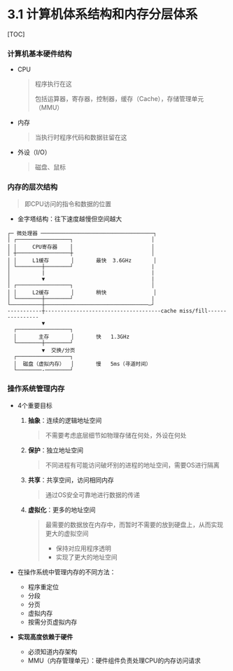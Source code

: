 # 3.1 计算机体系结构和内存分层体系

[TOC]

### 计算机基本硬件结构

* CPU

  > 程序执行在这
  >
  > 包括运算器，寄存器，控制器，缓存（Cache），存储管理单元（MMU）

* 内存

  > 当执行时程序代码和数据驻留在这

* 外设（I/O）

  > 磁盘、鼠标



### 内存的层次结构

> 即CPU访问的指令和数据的位置

* 金字塔结构：往下速度越慢但空间越大

```ascii
┌─ 微处理器 ────────────────────────────────────┐
│ ┌─────────────────┐                         │
│ │     CPU寄存器    │                         │
│ ┼─────────────────┼                         │
│ │     L1缓存       │       最快  3.6GHz       │
│ └────────┼────────┘                         |
│          |                                  |
│          ▼                                  |
│ ┌─────────────────┐                         │
│ │     L2缓存       │       稍快               │
│ └────────┼────────┘                         |
└──────────┼─────────────────────────────────—┘
-----------┼-------------------------------------cache miss/fill----------------
           ▼
  ┌─────────────────┐
  │       主存       │       快   1.3GHz
  └────────┼────────┘
           ▼  交换/分页
  ┌─────────────────┐
  │  磁盘（虚拟内存）  │       慢   5ms（寻道时间）
  └────────-────────┘
```



### 操作系统管理内存

* 4个重要目标

  1. **抽象**：连续的逻辑地址空间

     > 不需要考虑底层细节如物理存储在何处，外设在何处

  2. **保护**：独立地址空间

     > 不同进程有可能访问破坏别的进程的地址空间，需要OS进行隔离

  3. **共享**：共享空间，访问相同内存

     > 通过OS安全可靠地进行数据的传递

  4. **虚拟化**：更多的地址空间

     > 最需要的数据放在内存中，而暂时不需要的放到硬盘上，从而实现更大的虚拟空间
     >
     > * 保持对应用程序透明
     > * 实现了更大的地址空间

* 在操作系统中管理内存的不同方法：
  * 程序重定位
  * 分段
  * 分页
  * 虚拟内存
  * 按需分页虚拟内存
* **实现高度依赖于硬件**
  * 必须知道内存架构
  * MMU（内存管理单元）：硬件组件负责处理CPU的内存访问请求

